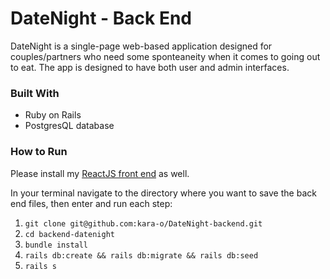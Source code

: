 # DateNight - Back End

DateNight is a single-page web-based application designed for couples/partners who need some sponteaneity when it comes to going out to eat. The app is designed to have both user and admin interfaces.

### Built With

+ Ruby on Rails
+ PostgresQL database

### How to Run

Please install my [ReactJS front end](https://github.com/kara-o/DateNight-frontend) as well.

In your terminal navigate to the directory where you want to save the back end files, then enter and run each step:

1. `git clone git@github.com:kara-o/DateNight-backend.git`
1. `cd backend-datenight`
1. `bundle install`
1. `rails db:create && rails db:migrate && rails db:seed`
1. `rails s`
